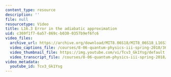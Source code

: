 ```yaml
---
content_type: resource
description: ''
file: null
resourcetype: Video
title: L16.3 Error in the adiabatic approximation
uid: c369f1f7-6a57-869c-b030-0357b9ef6fc6
video_files:
  archive_url: https://archive.org/download/MIT8.06S18/MIT8_06S18_L16S3_300k.mp4
  video_captions_file: /courses/8-06-quantum-physics-iii-spring-2018/36ab282d453e5beab604656bf2606694_Tcv3_Gk1Ysg.vtt
  video_thumbnail_file: https://img.youtube.com/vi/Tcv3_Gk1Ysg/default.jpg
  video_transcript_file: /courses/8-06-quantum-physics-iii-spring-2018/a0149a64aa5ab9e764acaab85288d346_Tcv3_Gk1Ysg.pdf
video_metadata:
  youtube_id: Tcv3_Gk1Ysg
---
```

